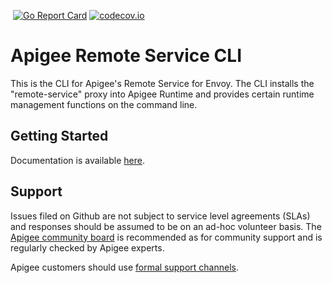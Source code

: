 [![<CirclCI>](https://circleci.com/gh/apigee/apigee-remote-service-cli.svg?style=svg)](https://circleci.com/gh/apigee/apigee-remote-service-cli)
[![Go Report Card](https://goreportcard.com/badge/github.com/apigee/apigee-remote-service-cli)](https://goreportcard.com/report/github.com/apigee/apigee-remote-service-cli)
[![codecov.io](https://codecov.io/github/apigee/apigee-remote-service-cli/coverage.svg?branch=master)](https://codecov.io/github/apigee/apigee-remote-service-cli?branch=master)

# Apigee Remote Service CLI

This is the CLI for Apigee's Remote Service for Envoy. The CLI installs the "remote-service"
proxy into Apigee Runtime and provides certain runtime management functions on the command line.

## Getting Started

Documentation is available [here](https://docs.apigee.com/api-platform/envoy-adapter/concepts).

## Support

Issues filed on Github are not subject to service level agreements (SLAs) and responses should be
assumed to be on an ad-hoc volunteer basis. The [Apigee community board](https://community.apigee.com/)
is recommended as for community support and is regularly checked by Apigee experts.

Apigee customers should use [formal support channels](https://cloud.google.com/apigee/support).
